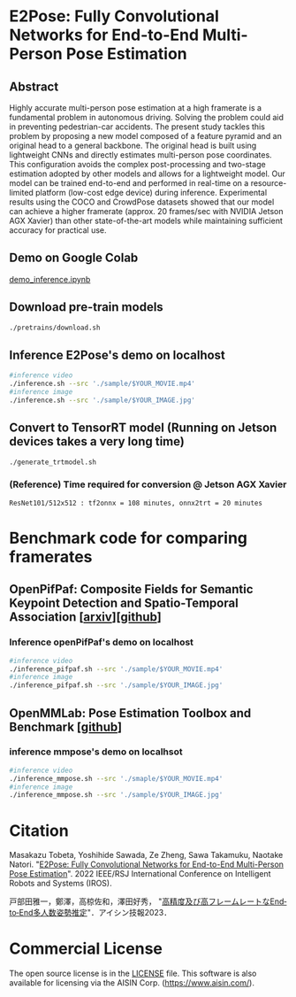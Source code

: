 # E2Pose: Fully Convolutional Networks for End-to-End Multi-Person Pose Estimation

## Abstract
Highly accurate multi-person pose estimation at a high framerate is a fundamental problem in autonomous driving. Solving the problem could aid in preventing pedestrian-car accidents. The present study tackles this problem by proposing a new model composed of a feature pyramid and an original head to a general backbone. The original head is built using lightweight CNNs and directly estimates multi-person pose coordinates. This configuration avoids the complex post-processing and two-stage estimation adopted by other models and allows for a lightweight model. Our model can be trained end-to-end and performed in real-time on a resource-limited platform (low-cost edge device) during inference. Experimental results using the COCO and CrowdPose datasets showed that our model can achieve a higher framerate (approx. 20 frames/sec with NVIDIA Jetson AGX Xavier) than other state-of-the-art models while maintaining sufficient accuracy for practical use.

## Demo on Google Colab
[demo_inference.ipynb](http://colab.research.google.com/github/AISIN-TRC/E2Pose/blob/main/demo_inference.ipynb)

## Download pre-train models
```bash
./pretrains/download.sh
```

## Inference E2Pose's demo on localhost
```bash
#inference video
./inference.sh --src './sample/$YOUR_MOVIE.mp4'
#inference image
./inference.sh --src './sample/$YOUR_IMAGE.jpg'
```

## Convert to TensorRT model (Running on Jetson devices takes a very long time)
```bash
./generate_trtmodel.sh
```
### (Reference) Time required for conversion @ Jetson AGX Xavier
    ResNet101/512x512 : tf2onnx = 108 minutes, onnx2trt = 20 minutes

# Benchmark code for comparing framerates
## OpenPifPaf: Composite Fields for Semantic Keypoint Detection and Spatio-Temporal Association [[arxiv](https://arxiv.org/abs/2103.02440)][[github](https://github.com/openpifpaf/openpifpaf)]
### Inference openPifPaf's demo on localhost
```bash
#inference video
./inference_pifpaf.sh --src './sample/$YOUR_MOVIE.mp4'
#inference image
./inference_pifpaf.sh --src './sample/$YOUR_IMAGE.jpg'
```
## OpenMMLab: Pose Estimation Toolbox and Benchmark [[github](https://github.com/open-mmlab/mmpose)]
### inference mmpose's demo on localhsot
```bash
#inference video
./inference_mmpose.sh --src './smaple/$YOUR_MOVIE.mp4'
#inference image
./inference_mmpose.sh --src './sample/$YOUR_IMAGE.jpg'
```

# Citation
Masakazu Tobeta, Yoshihide Sawada, Ze Zheng, Sawa Takamuku, Naotake Natori. "[E2Pose: Fully Convolutional Networks for End-to-End Multi-Person Pose Estimation](https://ieeexplore.ieee.org/document/9981322)". 2022 IEEE/RSJ International Conference on Intelligent Robots and Systems (IROS).

戸部田雅一，鄭澤，高椋佐和，澤田好秀， "[高精度及び高フレームレートなEnd‐to‐End多人数姿勢推定](https://www.aisin.com/jp/technology/technicalreview/27/pdf/08.pdf)"．アイシン技報2023．

# Commercial License
The open source license is in the [LICENSE](./LICENSE) file. This software is also available for licensing via the AISIN Corp. (https://www.aisin.com/).
